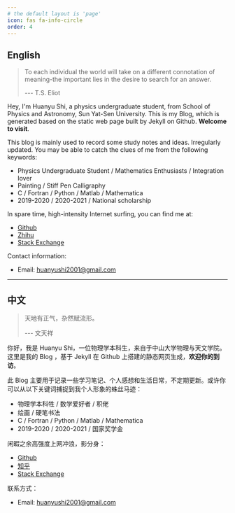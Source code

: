```yaml
---
# the default layout is 'page'
icon: fas fa-info-circle
order: 4
---
```

## English
> To each individual the world will take on a different connotation of meaning-the important lies in the desire to search for an answer.
>
> --- T.S. Eliot

Hey, I'm Huanyu Shi, a physics undergraduate student, from School of Physics and Astronomy, Sun Yat-Sen University. This is my Blog, which is generated based on the static web page built by Jekyll on Github. **Welcome to visit**.

This blog is mainly used to record some study notes and ideas. Irregularly updated. You may be able to catch the clues of me from the following keywords:

* Physics Undergraduate Student / Mathematics Enthusiasts / Integration lover 
* Painting / Stiff Pen Calligraphy
* C / Fortran / Python / Matlab / Mathematica
* 2019-2020 / 2020-2021 / National scholarship

In spare time, high-intensity Internet surfing, you can find me at:

* [Github](https://github.com/huanyushi)
* [Zhihu](https://www.zhihu.com/people/za-ran-zhu-fu-liu-xing)
* [Stack Exchange](https://stackexchange.com/users/24950721/huanyu-shi)

Contact information:

* Email: [huanyushi2001@gmail.com](mailto:huanyushi2001@gmail.com)

---

## 中文
> 天地有正气，杂然赋流形。
> 
> --- 文天祥

你好，我是 Huanyu Shi，一位物理学本科生，来自于中山大学物理与天文学院。这里是我的 Blog ，基于 Jekyll 在 Github 上搭建的静态网页生成，**欢迎你的到访**。

此 Blog 主要用于记录一些学习笔记、个人感想和生活日常，不定期更新。或许你可以从以下关键词捕捉到我个人形象的蛛丝马迹：

* 物理学本科牲 / 数学爱好者 / 积佬
* 绘画 / 硬笔书法
* C / Fortran / Python / Matlab / Mathematica
* 2019-2020 / 2020-2021 / 国家奖学金

闲暇之余高强度上网冲浪，影分身：

* [Github](https://github.com/huanyushi)
* [知乎](https://www.zhihu.com/people/za-ran-zhu-fu-liu-xing)
* [Stack Exchange](https://stackexchange.com/users/24950721/huanyu-shi)

联系方式：

* Email: [huanyushi2001@gmail.com](mailto:huanyushi2001@gmail.com)
